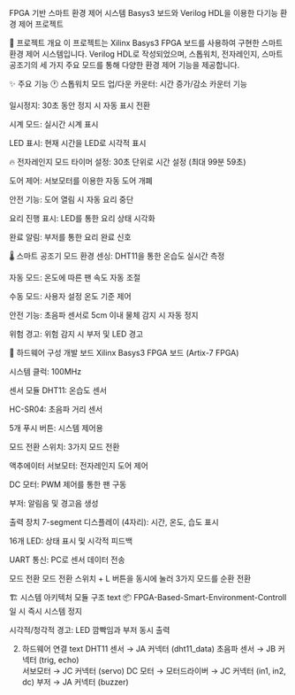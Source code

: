 FPGA 기반 스마트 환경 제어 시스템
Basys3 보드와 Verilog HDL을 이용한 다기능 환경 제어 프로젝트

🎯 프로젝트 개요
이 프로젝트는 Xilinx Basys3 FPGA 보드를 사용하여 구현한 스마트 환경 제어 시스템입니다. Verilog HDL로 작성되었으며, 스톱워치, 전자레인지, 스마트 공조기의 세 가지 주요 모드를 통해 다양한 환경 제어 기능을 제공합니다.

✨ 주요 기능
🕐 스톱워치 모드
업/다운 카운터: 시간 증가/감소 카운터 기능

일시정지: 30초 동안 정지 시 자동 표시 전환

시계 모드: 실시간 시계 표시

LED 표시: 현재 시간을 LED로 시각적 표시

🔥 전자레인지 모드
타이머 설정: 30초 단위로 시간 설정 (최대 99분 59초)

도어 제어: 서보모터를 이용한 자동 도어 개폐

안전 기능: 도어 열림 시 자동 요리 중단

요리 진행 표시: LED를 통한 요리 상태 시각화

완료 알림: 부저를 통한 요리 완료 신호

🌡️ 스마트 공조기 모드
환경 센싱: DHT11을 통한 온습도 실시간 측정

자동 모드: 온도에 따른 팬 속도 자동 조절

수동 모드: 사용자 설정 온도 기준 제어

안전 기능: 초음파 센서로 5cm 이내 물체 감지 시 자동 정지

위험 경고: 위험 감지 시 부저 및 LED 경고

🔧 하드웨어 구성
개발 보드
Xilinx Basys3 FPGA 보드 (Artix-7 FPGA)

시스템 클럭: 100MHz

센서 모듈
DHT11: 온습도 센서

HC-SR04: 초음파 거리 센서

5개 푸시 버튼: 시스템 제어용

모드 전환 스위치: 3가지 모드 전환

액추에이터
서보모터: 전자레인지 도어 제어

DC 모터: PWM 제어를 통한 팬 구동

부저: 알림음 및 경고음 생성

출력 장치
7-segment 디스플레이 (4자리): 시간, 온도, 습도 표시

16개 LED: 상태 표시 및 시각적 피드백

UART 통신: PC로 센서 데이터 전송



모드 전환
모드 전환 스위치 + L 버튼을 동시에 눌러 3가지 모드를 순환 전환

🏗️ 시스템 아키텍처
모듈 구조
text
📦 FPGA-Based-Smart-Environment-Controll일 시 즉시 시스템 정지

시각적/청각적 경고: LED 깜빡임과 부저 동시 출력



2. 하드웨어 연결
text
DHT11 센서    → JA 커넥터 (dht11_data)
초음파 센서   → JB 커넥터 (trig, echo)  
서보모터     → JC 커넥터 (servo)
DC 모터      → 모터드라이버 → JC 커넥터 (in1, in2, dc)
부저        → JA 커넥터 (buzzer)



